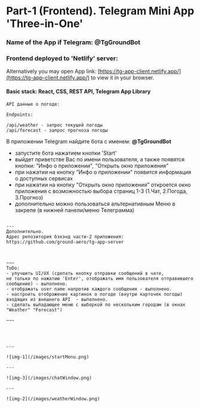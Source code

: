 
# Part-1 (Frontend). Telegram Mini App 'Three-in-One'

### Name of the App if Telegram: @TgGroundBot

### Frontend deployed to 'Netlify' server:
Alternatively you may open App link: [https://tg-app-client.netlify.app/](https://tg-app-client.netlify.app/) to view it in your browser.


#### Basic stack: React, CSS, REST API, Telegram App Library

 ```
API данные о погоде: 

 Endpoints:

 /api/weather - запрос текущей погоды  
 /api/forecast - запрос прогноза погоды
 
 ```
 В приложении Telegram найдите бота с именем: **@TgGroundBot**
 - запустите бота нажатием кнопки 'Start'
 - выйдет приветстве Вас по имени пользователя, а также появятся кнопки: "Инфо о приложении", "Открыть окно приложения"  
 - при нажатии на кнопку "Инфо о приложении" появится информация о доступных сервисах
 - при нажатии на кнопку "Открыть окно приложения" откроется окно приложения с возможностью выбора страниц 1-3 (1.Чат, 2.Погода, 3.Прогноз)   
 - дополнительно можно пользоваться альтернативным Меню в закрепе (в нижней панели/меню Телеграмма)

 ```

---
Дополнительно.
Адрес репозитория бэкэнд части-2 приложения: https://github.com/ground-aero/tg-app-server  



~~~
ToDo:
- улучшить UI/UX (сделать кнопку отправки сообщений в чате,  
не только по нажатию 'Enter', отображать имя пользователя отправившего сообщение) - выполнено.
- отображать user name напротив каждого сообщения - выполнено.
- настроить отображение картинок о погоде (внутри карточек погоды) входящих из внешнего API  - выполнено.
- сделать выпадающее меню с выборкой по нескольким городам (в окнах "Weather" "Forecast")

~~~




---

![img-1](/images/startMenu.png)  

---

![img-3](/images/chatWindow.png)

---

![img-2](/images/weatherWindow.png)





